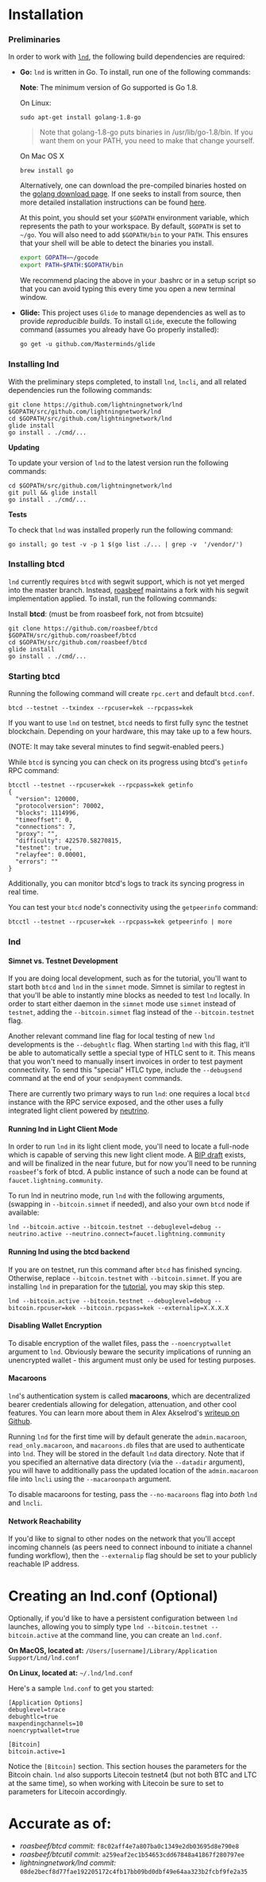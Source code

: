 # Installation

### Preliminaries
  In order to work with [`lnd`](https://github.com/lightningnetwork/lnd), the
  following build dependencies are required:
  
  * **Go:** `lnd` is written in Go. To install, run one of the following commands:

  
    **Note**: The minimum version of Go supported is Go 1.8.

    
    On Linux:
    ```
    sudo apt-get install golang-1.8-go
    ```
    > Note that golang-1.8-go puts binaries in /usr/lib/go-1.8/bin. If you want them on your PATH, you need to make that change yourself.

    On Mac OS X
    ```
    brew install go
    ```

    Alternatively, one can download the pre-compiled binaries hosted on the
    [golang download page](https://golang.org/dl/). If one seeks to install
    from source, then more detailed installation instructions can be found
    [here](http://golang.org/doc/install). 

    At this point, you should set your `$GOPATH` environment variable, which
    represents the path to your workspace. By default, `$GOPATH` is set to
    `~/go`. You will also need to add `$GOPATH/bin` to your `PATH`. This ensures
    that your shell will be able to detect the binaries you install.

    ```bash
    export GOPATH=~/gocode
    export PATH=$PATH:$GOPATH/bin
    ```

    We recommend placing the above in your .bashrc or in a setup script so that
    you can avoid typing this every time you open a new terminal window.

  * **Glide:** This project uses `Glide` to manage dependencies as well 
    as to provide *reproducible builds*. To install `Glide`, execute the
    following command (assumes you already have Go properly installed):
    ```
    go get -u github.com/Masterminds/glide
    ```

### Installing lnd

With the preliminary steps completed, to install `lnd`, `lncli`, and all
related dependencies run the following commands:
```
git clone https://github.com/lightningnetwork/lnd $GOPATH/src/github.com/lightningnetwork/lnd
cd $GOPATH/src/github.com/lightningnetwork/lnd
glide install
go install . ./cmd/...
```

**Updating**

To update your version of `lnd` to the latest version run the following 
commands:
```
cd $GOPATH/src/github.com/lightningnetwork/lnd
git pull && glide install
go install . ./cmd/...
```

**Tests**

To check that `lnd` was installed properly run the following command:
```
go install; go test -v -p 1 $(go list ./... | grep -v  '/vendor/')
```

### Installing btcd

`lnd` currently requires `btcd` with segwit support, which is not yet merged
into the master branch. Instead, [roasbeef](https://github.com/roasbeef/btcd)
maintains a fork with his segwit implementation applied. To install, run the
following commands:

Install **btcd**: (must be from roasbeef fork, not from btcsuite)
```
git clone https://github.com/roasbeef/btcd $GOPATH/src/github.com/roasbeef/btcd
cd $GOPATH/src/github.com/roasbeef/btcd
glide install
go install . ./cmd/...
```

### Starting btcd

Running the following command will create `rpc.cert` and default `btcd.conf`.

```
btcd --testnet --txindex --rpcuser=kek --rpcpass=kek
```
If you want to use `lnd` on testnet, `btcd` needs to first fully sync the
testnet blockchain. Depending on your hardware, this may take up to a few
hours.

(NOTE: It may take several minutes to find segwit-enabled peers.)

While `btcd` is syncing you can check on its progress using btcd's `getinfo`
RPC command:
```
btcctl --testnet --rpcuser=kek --rpcpass=kek getinfo
{
  "version": 120000,
  "protocolversion": 70002,
  "blocks": 1114996, 
  "timeoffset": 0,
  "connections": 7,
  "proxy": "",
  "difficulty": 422570.58270815,
  "testnet": true,
  "relayfee": 0.00001,
  "errors": ""
}
```

Additionally, you can monitor btcd's logs to track its syncing progress in real
time. 

You can test your `btcd` node's connectivity using the `getpeerinfo` command:
```
btcctl --testnet --rpcuser=kek --rpcpass=kek getpeerinfo | more
```

### lnd

#### Simnet vs. Testnet Development

If you are doing local development, such as for the tutorial, you'll want to
start both `btcd` and `lnd` in the `simnet` mode. Simnet is similar to regtest
in that you'll be able to instantly mine blocks as needed to test `lnd`
locally. In order to start either daemon in the `simnet` mode use `simnet`
instead of `testnet`, adding the `--bitcoin.simnet` flag instead of the
`--bitcoin.testnet` flag.

Another relevant command line flag for local testing of new `lnd` developments
is the `--debughtlc` flag. When starting `lnd` with this flag, it'll be able to
automatically settle a special type of HTLC sent to it. This means that you
won't need to manually insert invoices in order to test payment connectivity.
To send this "special" HTLC type, include the `--debugsend` command at the end
of your `sendpayment` commands.


There are currently two primary ways to run `lnd`: one requires a local `btcd`
instance with the RPC service exposed, and the other uses a fully integrated
light client powered by [neutrino](https://github.com/lightninglabs/neutrino).

#### Running lnd in Light Client Mode

In order to run `lnd` in its light client mode, you'll need to locate a
full-node which is capable of serving this new light client mode. A [BIP
draft](https://github.com/Roasbeef/bips/blob/master/gcs_light_client.mediawiki)
exists, and will be finalized in the near future, but for now you'll need to be
running `roasbeef`'s fork of btcd. A public instance of such a node can be
found at `faucet.lightning.community`.

To run lnd in neutrino mode, run `lnd` with the following arguments, (swapping
in `--bitcoin.simnet` if needed), and also your own `btcd` node if available:
```
lnd --bitcoin.active --bitcoin.testnet --debuglevel=debug --neutrino.active --neutrino.connect=faucet.lightning.community
```

#### Running lnd using the btcd backend

If you are on testnet, run this command after `btcd` has finished syncing.
Otherwise, replace `--bitcoin.testnet` with `--bitcoin.simnet`. If you are
installing `lnd` in preparation for the
[tutorial](http://dev.lightning.community/tutorial), you may skip this step.
```
lnd --bitcoin.active --bitcoin.testnet --debuglevel=debug --bitcoin.rpcuser=kek --bitcoin.rpcpass=kek --externalip=X.X.X.X
```

#### Disabling Wallet Encryption

To disable encryption of the wallet files, pass the `--noencryptwallet` argument
to `lnd`. Obviously beware the security implications of running an unencrypted
wallet - this argument must only be used for testing purposes.

#### Macaroons

`lnd`'s authentication system is called **macaroons**, which are decentralized
bearer credentials allowing for delegation, attenuation, and other cool
features. You can learn more about them in Alex Akselrod's [writeup on
Github](https://github.com/lightningnetwork/lnd/issues/20).

Running `lnd` for the first time will by default generate the `admin.macaroon`,
`read_only.macaroon`, and `macaroons.db` files that are used to authenticate
into `lnd`. They will be stored in the default `lnd` data directory. Note that
if you specified an alternative data directory (via the `--datadir` argument),
you will have to additionally pass the updated location of the `admin.macaroon`
file into `lncli` using the `--macaroonpath` argument.

To disable macaroons for testing, pass the `--no-macaroons` flag into *both*
`lnd` and `lncli`.

#### Network Reachability 

If you'd like to signal to other nodes on the network that you'll accept
incoming channels (as peers need to connect inbound to initiate a channel
funding workflow), then the `--externalip` flag should be set to your publicly
reachable IP address.

# Creating an lnd.conf (Optional)

Optionally, if you'd like to have a persistent configuration between `lnd`
launches, allowing you to simply type `lnd --bitcoin.testnet --bitcoin.active`
at the command line, you can create an `lnd.conf`. 

**On MacOS, located at:**
`/Users/[username]/Library/Application Support/Lnd/lnd.conf`

**On Linux, located at:**
`~/.lnd/lnd.conf`

Here's a sample `lnd.conf` to get you started:
```
[Application Options]
debuglevel=trace
debughtlc=true
maxpendingchannels=10
noencryptwallet=true

[Bitcoin]
bitcoin.active=1
```

Notice the `[Bitcoin]` section. This section houses the parameters for the
Bitcoin chain. `lnd` also supports Litecoin testnet4 (but not both BTC and LTC
at the same time), so when working with Litecoin be sure to set to parameters
for Litecoin accordingly.

# Accurate as of:
- _roasbeef/btcd commit:_ `f8c02aff4e7a807ba0c1349e2db03695d8e790e8` 
- _roasbeef/btcutil commit:_ `a259eaf2ec1b54653cdd67848a41867f280797ee` 
- _lightningnetwork/lnd commit:_ `08de2becf8d77fae192205172c4fb17bb09bd0dbf49e64aa323b2fcbf9fe2a35`
